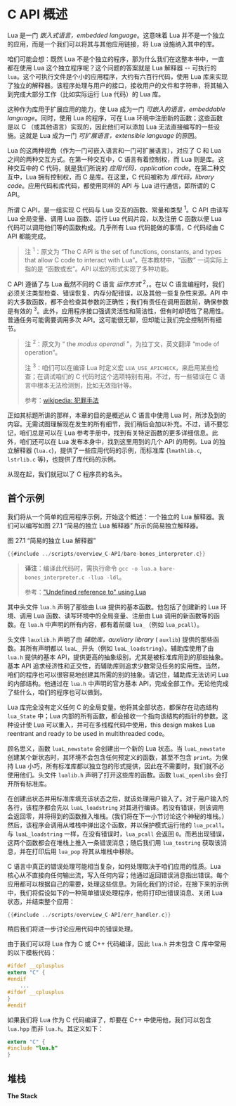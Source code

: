 # C API 概述

Lua 是一门 *嵌入式语言，embedded language*。这意味着 Lua 并不是一个独立的应用，而是一个我们可以将其与其他应用链接，将 Lua 设施纳入其中的库。


咱们可能会想：既然 Lua 不是个独立的程序，那为什么我们在这整本书中，一直都在使用 Lua 这个独立程序呢？这个问题的答案就是 Lua 解释器 -- 可执行的 `lua`。这个可执行文件是个小的应用程序，大约有六百行代码，使用 Lua 库来实现了独立的解释器。该程序处理与用户的接口，接收用户的文件和字符串，将其输入到完成大部分工作（比如实际运行 Lua 代码）的 Lua 库。

这种作为库用于扩展应用的能力，使 Lua 成为一门 *可嵌入的语言，embeddable language*。同时，使用 Lua 的程序，可在 Lua 环境中注册新的函数；这些函数是以 C （或其他语言）实现的，因此他们可以添加 Lua 无法直接编写的一些设施。这就是 Lua 成为一门 *可扩展语言，extensible language* 的原因。

Lua 的这两种视角（作为一门可嵌入语言和一门可扩展语言），对应了 C 和 Lua 之间的两种交互方式。在第一种交互中，C 语言有着控制权，而 Lua 则是库。这种交互中的 C 代码，就是我们所说的 *应用代码，application code*。在第二种交互中，Lua 拥有控制权，而 C 是库。在这里，C 代码被称为 *库代码，library code*。应用代码和库代码，都使用同样的 API 与 Lua 进行通信，即所谓的 C API。

所谓 C API，是一组实现 C 代码与 Lua 交互的函数、常量和类型 <sup>1</sup>。C API 由读写 Lua 全局变量、调用 Lua 函数、运行 Lua 代码片段，以及注册 C 函数以便 Lua 代码可以调用他们等的函数构成。几乎所有 Lua 代码能做的事情，C 代码经由 C API 都能完成。

> 注 <sup>1</sup>：原文为 “The C API is the set of functions, constants, and types that allow C code to interact with Lua”。在本教材中，“函数” 一词实际上指的是 “函数或宏”。API 以宏的形式实现了多种功能。


C API 遵循了与 Lua 截然不同的 C 语言 *运作方式* <sup>2</sup>，。在以 C 语言编程时，我们必须关注类型检查、错误恢复、内存分配错误，以及其他一些复杂性来源。API 中的大多数函数，都不会检查其参数的正确性；我们有责任在调用函数前，确保参数是有效的 <sup>3</sup>。此外，应用程序接口强调灵活性和简洁性，但有时却牺牲了易用性。普通任务可能需要调用多次 API。这可能很无聊，但却能让我们完全控制所有细节。

> 注 <sup>2</sup>：原文为 “ the *modus operandi* ”，为拉丁文，英文翻译 “mode of operation”。
>
> 注 <sup>3</sup>：咱们可以在编译 Lua 时定义宏 `LUA_USE_APICHECK`，来启用某些检查；在调试咱们的 C 代码时这个选项特别有用。不过，有一些错误在 C 语言中根本无法检测到，比如无效指针等。
>
> 参考：[wikipedia: 犯罪手法](https://zh.wikipedia.org/zh-cn/%E7%8A%AF%E7%BD%AA%E6%89%8B%E6%B3%95)

正如其标题所讲的那样，本章的目的是概述从 C 语言中使用 Lua 时，所涉及到的内容。无需试图理解现在发生的所有细节，我们稍后会加以补充。不过，请不要忘记，咱们总是可以在 Lua 参考手册中，找到有关特定函数的更多详细信息。此外，咱们还可以在 Lua 发布本身中，找到这里用到的几个 API 的用例。Lua 的独立解释器 (`lua.c`)，提供了一些应用代码的示例，而标准库 (`lmathlib.c`, `lstrlib.c` 等)，也提供了库代码的示例。


从现在起，我们就冠以了 C 程序员的名头。


## 首个示例

我们将从一个简单的应用程序示例，开始这个概述：一个独立的 Lua 解释器。我们可以编写如图 27.1 “简易的独立 Lua 解释器” 所示的简易独立解释器。

<a name="f-27.1"></a> 图 27.1 “简易的独立 Lua 解释器”


```c
{{#include ../scripts/overview_C-API/bare-bones_interpreter.c}}
```


> **译注**：编译此代码时，需执行命令 `gcc -o lua.a bare-bones_interpreter.c -llua -ldl`。
>
> 参考：["Undefined reference to" using Lua](https://stackoverflow.com/a/14094300/12288760)


其中头文件 `lua.h` 声明了那些由 Lua 提供的基本函数。他包括了创建新的 Lua 环境、调用 Lua 函数、读写环境中的全局变量、注册由 Lua 调用的新函数等的函数。在 `lua.h` 中声明的所有内容，都有着前缀 `lua_`（例如 `lua_pcall`）。


头文件 `lauxlib.h` 声明了由 *辅助库，auxiliary library* ( `auxlib`) 提供的那些函数。其所有声明都以 `luaL_` 开头（例如 `luaL_loadstring`）。辅助库使用了由 `lua.h` 提供的基本 API，提供更高的抽象级别，尤其是被标准库用到的那些抽象。基本 API 追求经济性和正交性，而辅助库则追求少数常见任务的实用性。当然，咱们的程序也可以很容易地创建其所需的别的抽象。请记住，辅助库无法访问 Lua 的内部结构。他通过在 `lua.h` 中声明的官方基本 API，完成全部工作。无论他完成了些什么，咱们的程序也可以做到。

Lua 库完全没有定义任何 C 的全局变量。他将其全部状态，都保存在动态结构 `lua_State` 中；Lua 内部的所有函数，都会接收一个指向该结构的指针的参数。这种设计使 Lua 可以重入，并可在多线程代码中使用，this design makes Lua reentrant and ready to be used in multithreaded code。


顾名思义，函数 `luaL_newstate` 会创建出一个新的 Lua 状态。当 `luaL_newstate` 创建某个新状态时，其环境不会包含任何预定义的函数，甚至不包含 `print`。为保持 Lua 小巧，所有标准库都以独立包的形式提供，因此在不需要时，我们就不必使用他们。头文件 `lualib.h` 声明了打开这些库的函数。函数 `luaL_openlibs` 会打开所有标准库。


在创建出状态并用标准库填充该状态之后，就该处理用户输入了。对于用户输入的各行，该程序都会先以 `luaL_loadstring` 对其进行编译。若没有错误，则该调用会返回零，并将得到的函数推入堆栈。(我们将在下一小节讨论这个神秘的堆栈。）然后，该程序会调用从堆栈中弹出这个函数，并以保护模式运行他的 `lua_pcall`。与 `luaL_loadstring` 一样，在没有错误时，`lua_pcall` 会返回 `0`。而若出现错误，这两个函数都会在堆栈上推入一条错误消息；随后我们用 `lua_tostring` 获取该消息，并在打印后用 `lua_pop` 将其从堆栈中移除。

C 语言中真正的错误处理可能相当复杂，如何处理取决于咱们应用的性质。Lua 核心从不直接向任何输出流，写入任何内容；他通过返回错误消息指出错误。每个应用都可以根据自己的需要，处理这些信息。为简化我们的讨论，在接下来的示例中，我们将假设如下的一种简单错误处理程序，他将打印出错误消息、关闭 Lua 状态，并结束整个应用：


```c
{{#include ../scripts/overview_C-API/err_handler.c}}
```


稍后我们将进一步讨论应用代码中的错误处理。


由于我们可以将 Lua 作为 C 或 C++ 代码编译，因此 `lua.h` 并未包含 C 库中常用的以下模板代码：


```c
#ifdef __cplusplus
extern "C" {
#endif
    ...
#ifdef __cplusplus
}
#endif
```

如果我们将 Lua 作为 C 代码编译了，却要在 C++ 中使用他，我们可以包含 `lua.hpp` 而非 `lua.h`。其定义如下：


```c
extern "C" {
#include "lua.h"
}
```



## 堆栈

**The Stack**
